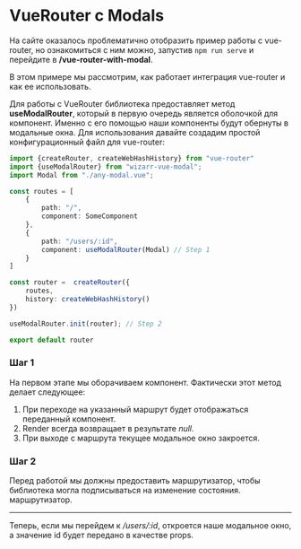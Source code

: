 # VueRouter с Modals

На сайте оказалось проблематично отобразить пример работы с vue-router, но ознакомиться с ним можно, запустив
`npm run serve` и перейдите в **/vue-router-with-modal**.

В этом примере мы рассмотрим, как работает интеграция vue-router и как ее использовать.

Для работы с VueRouter библиотека предоставляет метод **useModalRouter**, который в первую очередь является оболочкой для
компонент. Именно с его помощью наши компоненты будут обернуты в модальные окна. Для использования давайте создадим простой
конфигурационный файл для vue-router:
```ts
import {createRouter, createWebHashHistory} from "vue-router"
import {useModalRouter} from "wizarr-vue-modal";
import Modal from "./any-modal.vue";

const routes = [
    {
        path: "/",
        component: SomeComponent
    },
    {
        path: "/users/:id",
        component: useModalRouter(Modal) // Step 1
    }
]

const router =  createRouter({
    routes,
    history: createWebHashHistory()
})

useModalRouter.init(router); // Step 2

export default router
```

### Шаг 1
На первом этапе мы оборачиваем компонент. Фактически этот метод делает следующее:
1. При переходе на указанный маршрут будет отображаться переданный компонент.
2. Render всегда возвращает в результате *null*.
3. При выходе с маршрута текущее модальное окно закроется.

### Шаг 2
Перед работой мы должны предоставить маршрутизатор, чтобы библиотека могла подписываться на изменение состояния.
маршрутизатор.

----

Теперь, если мы перейдем к */users/:id*, откроется наше модальное окно, а значение id будет передано в качестве props.
